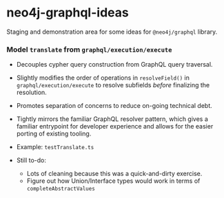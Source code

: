 # neo4j-graphql-ideas

Staging and demonstration area for some ideas for `@neo4j/graphql` library.

### Model `translate` from `graphql/execution/execute`

- Decouples cypher query construction from GraphQL query traversal.
- Slightly modifies the order of operations in `resolveField()` in `graphql/execution/execute` to resolve subfields _before_ finalizing the resolution.
- Promotes separation of concerns to reduce on-going technical debt.
- Tightly mirrors the familiar GraphQL resolver pattern, which gives a familiar entrypoint for developer experience and allows for the easier porting of existing tooling.
- Example: `testTranslate.ts`

- Still to-do:
  - Lots of cleaning because this was a quick-and-dirty exercise.
  - Figure out how Union/Interface types would work in terms of `completeAbstractValues`
